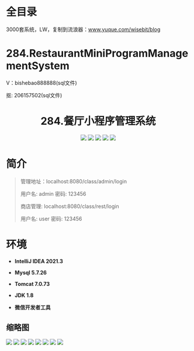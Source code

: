 # 全目录

3000套系统，LW，复制到流浪器：www.yuque.com/wisebit/blog

# 284.RestaurantMiniProgramManagementSystem

<p>V：bishebao888888(sql文件)</p>
<p>抠: 206157502(sql文件)</p>

<p><h1 align="center">284.餐厅小程序管理系统</h1></p>


<p align="center">
	<img src="https://img.shields.io/badge/jdk-1.8-orange.svg"/>
    <img src="https://img.shields.io/badge/spring-5.x-lightgrey.svg"/>
    <img src="https://img.shields.io/badge/springmvc-3.x-blue.svg"/>
    <img src="https://img.shields.io/badge/mybatis-5.x-yellow.svg"/>
    <img src="https://img.shields.io/badge/微信小程序-5.x-green.svg"/>
</p>

# 简介
>
> 
>
> 管理地址：localhost:8080/class/admin/login
>
> 用户名: admin   密码: 123456
>
> 商店管理: localhost:8080/class/rest/login
>
> 用户名: user   密码: 123456
>

>

# 环境

- <b>IntelliJ IDEA 2021.3</b>

- <b>Mysql 5.7.26</b>

- <b>Tomcat 7.0.73</b>

- <b>JDK 1.8</b>

- <b>微信开发者工具</b>




## 缩略图

![](https://bitwise.oss-cn-heyuan.aliyuncs.com/2024/9/10/4c40fb32-4389-4716-be93-e9e751298e82.png)
![](https://bitwise.oss-cn-heyuan.aliyuncs.com/2024/9/10/081fd5fc-c941-40a0-84d2-7d6c93600c6c.png)
![](https://bitwise.oss-cn-heyuan.aliyuncs.com/2024/9/10/ccfebcee-bca4-4a4a-96cb-858aeb338c54.png)
![](https://bitwise.oss-cn-heyuan.aliyuncs.com/2024/9/10/a2c04733-4e14-4be7-bdd2-911f1795022c.png)
![](https://bitwise.oss-cn-heyuan.aliyuncs.com/2024/9/10/d5a92b04-13a8-4375-b0ca-ced15df7d3cc.png)
![](https://bitwise.oss-cn-heyuan.aliyuncs.com/2024/9/10/d5a92b04-13a8-4375-b0ca-ced15df7d3cc.png)
![](https://bitwise.oss-cn-heyuan.aliyuncs.com/2024/9/10/db247ac2-a5e6-4ee4-9df9-7c31e2070f63.png)
![](https://bitwise.oss-cn-heyuan.aliyuncs.com/2024/9/10/00b8b8cd-de1c-4bd2-8f9c-50cbe162b1be.png)




